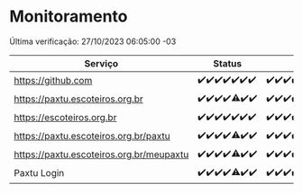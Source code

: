 # Monitoramento

Última verificação: 27/10/2023 06:05:00 -03

|Serviço|Status|Últimas 24h|
|---|---|---|
|https://github.com|<span title="2023-10-20: OK=24">✔️</span><span title="2023-10-21: OK=24">✔️</span><span title="2023-10-22: OK=24">✔️</span><span title="2023-10-23: OK=24">✔️</span><span title="2023-10-24: OK=24">✔️</span><span title="2023-10-25: OK=24">✔️</span><span title="2023-10-26: OK=9">✔️</span>|<span title="26/10/2023 06:05:00 -03 : 200">✔️</span><span title="26/10/2023 07:06:00 -03 : 200">✔️</span><span title="26/10/2023 08:03:00 -03 : 200">✔️</span><span title="26/10/2023 09:10:00 -03 : 200">✔️</span><span title="26/10/2023 10:08:00 -03 : 200">✔️</span><span title="26/10/2023 11:04:00 -03 : 200">✔️</span><span title="26/10/2023 12:05:00 -03 : 200">✔️</span><span title="26/10/2023 13:07:00 -03 : 200">✔️</span><span title="26/10/2023 14:04:00 -03 : 200">✔️</span><span title="26/10/2023 15:07:00 -03 : 200">✔️</span><span title="26/10/2023 16:03:00 -03 : 200">✔️</span><span title="26/10/2023 17:06:00 -03 : 200">✔️</span><span title="26/10/2023 18:04:00 -03 : 200">✔️</span><span title="26/10/2023 19:03:00 -03 : 200">✔️</span><span title="26/10/2023 20:05:00 -03 : 200">✔️</span><span title="26/10/2023 21:28:00 -03 : 200">✔️</span><span title="26/10/2023 22:39:00 -03 : 200">✔️</span><span title="26/10/2023 23:13:00 -03 : 200">✔️</span><span title="27/10/2023 00:06:00 -03 : 200">✔️</span><span title="27/10/2023 01:07:00 -03 : 200">✔️</span><span title="27/10/2023 02:05:00 -03 : 200">✔️</span><span title="27/10/2023 03:08:00 -03 : 200">✔️</span><span title="27/10/2023 04:04:00 -03 : 200">✔️</span><span title="27/10/2023 05:08:00 -03 : 200">✔️</span><span title="27/10/2023 06:05:00 -03 : 200">✔️</span>|
|https://paxtu.escoteiros.org.br|<span title="2023-10-20: OK=24">✔️</span><span title="2023-10-21: OK=24">✔️</span><span title="2023-10-22: OK=24">✔️</span><span title="2023-10-23: OK=24">✔️</span><span title="2023-10-24: OK=17, Falhas=7">⚠️</span><span title="2023-10-25: OK=24">✔️</span><span title="2023-10-26: OK=9">✔️</span>|<span title="26/10/2023 06:05:00 -03 : 200">✔️</span><span title="26/10/2023 07:06:00 -03 : 200">✔️</span><span title="26/10/2023 08:03:00 -03 : 200">✔️</span><span title="26/10/2023 09:10:00 -03 : 200">✔️</span><span title="26/10/2023 10:08:00 -03 : 200">✔️</span><span title="26/10/2023 11:04:00 -03 : 200">✔️</span><span title="26/10/2023 12:05:00 -03 : 200">✔️</span><span title="26/10/2023 13:07:00 -03 : 200">✔️</span><span title="26/10/2023 14:04:00 -03 : 200">✔️</span><span title="26/10/2023 15:07:00 -03 : 200">✔️</span><span title="26/10/2023 16:03:00 -03 : 200">✔️</span><span title="26/10/2023 17:06:00 -03 : 200">✔️</span><span title="26/10/2023 18:04:00 -03 : 200">✔️</span><span title="26/10/2023 19:03:00 -03 : 200">✔️</span><span title="26/10/2023 20:05:00 -03 : 200">✔️</span><span title="26/10/2023 21:28:00 -03 : 200">✔️</span><span title="26/10/2023 22:39:00 -03 : 200">✔️</span><span title="26/10/2023 23:13:00 -03 : 200">✔️</span><span title="27/10/2023 00:06:00 -03 : 200">✔️</span><span title="27/10/2023 01:07:00 -03 : 200">✔️</span><span title="27/10/2023 02:05:00 -03 : 200">✔️</span><span title="27/10/2023 03:08:00 -03 : 200">✔️</span><span title="27/10/2023 04:04:00 -03 : 200">✔️</span><span title="27/10/2023 05:08:00 -03 : 200">✔️</span><span title="27/10/2023 06:05:00 -03 : 200">✔️</span>|
|https://escoteiros.org.br|<span title="2023-10-20: OK=24">✔️</span><span title="2023-10-21: OK=24">✔️</span><span title="2023-10-22: OK=24">✔️</span><span title="2023-10-23: OK=24">✔️</span><span title="2023-10-24: OK=24">✔️</span><span title="2023-10-25: OK=24">✔️</span><span title="2023-10-26: OK=9">✔️</span>|<span title="26/10/2023 06:05:00 -03 : 200">✔️</span><span title="26/10/2023 07:06:00 -03 : 200">✔️</span><span title="26/10/2023 08:03:00 -03 : 200">✔️</span><span title="26/10/2023 09:10:00 -03 : 200">✔️</span><span title="26/10/2023 10:08:00 -03 : 200">✔️</span><span title="26/10/2023 11:04:00 -03 : 200">✔️</span><span title="26/10/2023 12:05:00 -03 : 200">✔️</span><span title="26/10/2023 13:07:00 -03 : 200">✔️</span><span title="26/10/2023 14:04:00 -03 : 200">✔️</span><span title="26/10/2023 15:07:00 -03 : 200">✔️</span><span title="26/10/2023 16:03:00 -03 : 200">✔️</span><span title="26/10/2023 17:06:00 -03 : 200">✔️</span><span title="26/10/2023 18:04:00 -03 : 200">✔️</span><span title="26/10/2023 19:03:00 -03 : 200">✔️</span><span title="26/10/2023 20:05:00 -03 : 200">✔️</span><span title="26/10/2023 21:28:00 -03 : 200">✔️</span><span title="26/10/2023 22:39:00 -03 : 200">✔️</span><span title="26/10/2023 23:13:00 -03 : 200">✔️</span><span title="27/10/2023 00:06:00 -03 : 200">✔️</span><span title="27/10/2023 01:07:00 -03 : 200">✔️</span><span title="27/10/2023 02:05:00 -03 : 200">✔️</span><span title="27/10/2023 03:08:00 -03 : 200">✔️</span><span title="27/10/2023 04:04:00 -03 : 200">✔️</span><span title="27/10/2023 05:08:00 -03 : 200">✔️</span><span title="27/10/2023 06:05:00 -03 : 200">✔️</span>|
|https://paxtu.escoteiros.org.br/paxtu|<span title="2023-10-20: OK=24">✔️</span><span title="2023-10-21: OK=24">✔️</span><span title="2023-10-22: OK=24">✔️</span><span title="2023-10-23: OK=24">✔️</span><span title="2023-10-24: OK=17, Falhas=7">⚠️</span><span title="2023-10-25: OK=24">✔️</span><span title="2023-10-26: OK=9">✔️</span>|<span title="26/10/2023 06:05:00 -03 : 200">✔️</span><span title="26/10/2023 07:06:00 -03 : 200">✔️</span><span title="26/10/2023 08:03:00 -03 : 200">✔️</span><span title="26/10/2023 09:10:00 -03 : 200">✔️</span><span title="26/10/2023 10:08:00 -03 : 200">✔️</span><span title="26/10/2023 11:04:00 -03 : 200">✔️</span><span title="26/10/2023 12:05:00 -03 : 200">✔️</span><span title="26/10/2023 13:07:00 -03 : 200">✔️</span><span title="26/10/2023 14:04:00 -03 : 200">✔️</span><span title="26/10/2023 15:07:00 -03 : 200">✔️</span><span title="26/10/2023 16:03:00 -03 : 200">✔️</span><span title="26/10/2023 17:06:00 -03 : 200">✔️</span><span title="26/10/2023 18:04:00 -03 : 200">✔️</span><span title="26/10/2023 19:03:00 -03 : 200">✔️</span><span title="26/10/2023 20:05:00 -03 : 200">✔️</span><span title="26/10/2023 21:28:00 -03 : 200">✔️</span><span title="26/10/2023 22:39:00 -03 : 200">✔️</span><span title="26/10/2023 23:13:00 -03 : 200">✔️</span><span title="27/10/2023 00:06:00 -03 : 200">✔️</span><span title="27/10/2023 01:07:00 -03 : 200">✔️</span><span title="27/10/2023 02:05:00 -03 : 200">✔️</span><span title="27/10/2023 03:08:00 -03 : 200">✔️</span><span title="27/10/2023 04:04:00 -03 : 200">✔️</span><span title="27/10/2023 05:08:00 -03 : 200">✔️</span><span title="27/10/2023 06:05:00 -03 : 200">✔️</span>|
|https://paxtu.escoteiros.org.br/meupaxtu|<span title="2023-10-20: OK=24">✔️</span><span title="2023-10-21: OK=24">✔️</span><span title="2023-10-22: OK=24">✔️</span><span title="2023-10-23: OK=24">✔️</span><span title="2023-10-24: OK=17, Falhas=7">⚠️</span><span title="2023-10-25: OK=24">✔️</span><span title="2023-10-26: OK=9">✔️</span>|<span title="26/10/2023 06:05:00 -03 : 200">✔️</span><span title="26/10/2023 07:06:00 -03 : 200">✔️</span><span title="26/10/2023 08:03:00 -03 : 200">✔️</span><span title="26/10/2023 09:10:00 -03 : 200">✔️</span><span title="26/10/2023 10:08:00 -03 : 200">✔️</span><span title="26/10/2023 11:04:00 -03 : 200">✔️</span><span title="26/10/2023 12:05:00 -03 : 200">✔️</span><span title="26/10/2023 13:07:00 -03 : 200">✔️</span><span title="26/10/2023 14:04:00 -03 : 200">✔️</span><span title="26/10/2023 15:07:00 -03 : 200">✔️</span><span title="26/10/2023 16:03:00 -03 : 200">✔️</span><span title="26/10/2023 17:06:00 -03 : 200">✔️</span><span title="26/10/2023 18:04:00 -03 : 200">✔️</span><span title="26/10/2023 19:03:00 -03 : 200">✔️</span><span title="26/10/2023 20:05:00 -03 : 200">✔️</span><span title="26/10/2023 21:28:00 -03 : 200">✔️</span><span title="26/10/2023 22:39:00 -03 : 200">✔️</span><span title="26/10/2023 23:13:00 -03 : 200">✔️</span><span title="27/10/2023 00:06:00 -03 : 200">✔️</span><span title="27/10/2023 01:07:00 -03 : 200">✔️</span><span title="27/10/2023 02:05:00 -03 : 200">✔️</span><span title="27/10/2023 03:08:00 -03 : 200">✔️</span><span title="27/10/2023 04:04:00 -03 : 200">✔️</span><span title="27/10/2023 05:08:00 -03 : 200">✔️</span><span title="27/10/2023 06:05:00 -03 : 200">✔️</span>|
|Paxtu Login|<span title="2023-10-20: OK=24">✔️</span><span title="2023-10-21: OK=24">✔️</span><span title="2023-10-22: OK=24">✔️</span><span title="2023-10-23: OK=24">✔️</span><span title="2023-10-24: OK=17, Falhas=7">⚠️</span><span title="2023-10-25: OK=24">✔️</span><span title="2023-10-26: OK=9">✔️</span>|<span title="26/10/2023 06:05:00 -03 : 200">✔️</span><span title="26/10/2023 07:06:00 -03 : 200">✔️</span><span title="26/10/2023 08:03:00 -03 : 200">✔️</span><span title="26/10/2023 09:10:00 -03 : 200">✔️</span><span title="26/10/2023 10:08:00 -03 : 200">✔️</span><span title="26/10/2023 11:04:00 -03 : 200">✔️</span><span title="26/10/2023 12:05:00 -03 : 200">✔️</span><span title="26/10/2023 13:07:00 -03 : 200">✔️</span><span title="26/10/2023 14:04:00 -03 : 200">✔️</span><span title="26/10/2023 15:07:00 -03 : 200">✔️</span><span title="26/10/2023 16:03:00 -03 : 200">✔️</span><span title="26/10/2023 17:06:00 -03 : 200">✔️</span><span title="26/10/2023 18:04:00 -03 : 200">✔️</span><span title="26/10/2023 19:03:00 -03 : 200">✔️</span><span title="26/10/2023 20:05:00 -03 : 200">✔️</span><span title="26/10/2023 21:28:00 -03 : 200">✔️</span><span title="26/10/2023 22:39:00 -03 : 200">✔️</span><span title="26/10/2023 23:13:00 -03 : 200">✔️</span><span title="27/10/2023 00:06:00 -03 : 200">✔️</span><span title="27/10/2023 01:07:00 -03 : 200">✔️</span><span title="27/10/2023 02:05:00 -03 : 200">✔️</span><span title="27/10/2023 03:08:00 -03 : 200">✔️</span><span title="27/10/2023 04:04:00 -03 : 200">✔️</span><span title="27/10/2023 05:08:00 -03 : 200">✔️</span><span title="27/10/2023 06:05:00 -03 : 200">✔️</span>|

